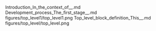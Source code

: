 Introduction_In_the_context_of__.md
Development_process_The_first_stage__.md
figures/top_level1/top_level1.png
Top_level_block_definition_This__.md
figures/top_level/top_level.png